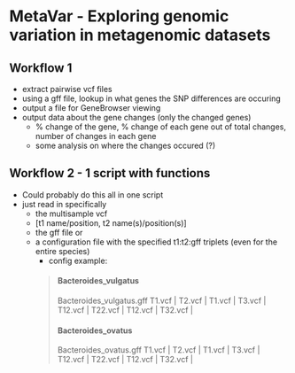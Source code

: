 # MetaVar - Exploring genomic variation in metagenomic datasets

## Workflow 1
* extract pairwise vcf files
* using a gff file, lookup in what genes the SNP differences are occuring
* output a file for GeneBrowser viewing
* output data about the gene changes (only the changed genes)
  * % change of the gene, % change of each gene out of total changes, number of changes in each gene
  * some analysis on where the changes occured (?)

## Workflow 2 - 1 script with functions
* Could probably do this all in one script
* just read in specifically
  * the multisample vcf
  * [t1 name/position, t2 name(s)/position(s)]
  * the gff file
  or 
  * a configuration file with the specified t1:t2:gff triplets (even for the entire species)
    * config example:
	> #### Bacteroides_vulgatus
	> Bacteroides_vulgatus.gff
	> T1.vcf | T2.vcf |
	> T1.vcf | T3.vcf |
	> T12.vcf | T22.vcf |
	> T12.vcf | T32.vcf |
	> #### Bacteroides_ovatus
	> Bacteroides_ovatus.gff
	> T1.vcf | T2.vcf |
	> T1.vcf | T3.vcf |
	> T12.vcf | T22.vcf |
	> T12.vcf | T32.vcf |

